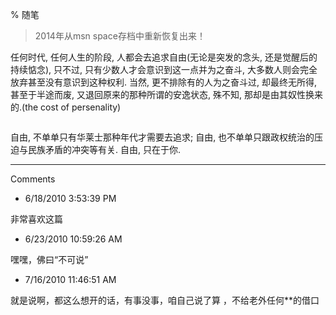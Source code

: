 % 随笔

> 2014年从msn space存档中重新恢复出来！

任何时代, 任何人生的阶段, 人都会去追求自由(无论是突发的念头, 还是觉醒后的持续惦念), 只不过, 只有少数人才会意识到这一点并为之奋斗, 大多数人则会完全放弃甚至没有意识到这种权利. 当然, 更不排除有的人为之奋斗过, 却最终无所得, 甚至于半途而废, 又退回原来的那种所谓的安逸状态, 殊不知, 那却是由其奴性换来的.(the cost of persenality)

<img src="http://image.17173.com/bbs/upload/2009/02/26/123560198498.jpg" alt=""/>

自由, 不单单只有华莱士那种年代才需要去追求; 自由, 也不单单只跟政权统治的压迫与民族矛盾的冲突等有关. 自由, 只在于你. 


----------------------------------------------

Comments

- 6/18/2010 3:53:39 PM

非常喜欢这篇

- 6/23/2010 10:59:26 AM

嘿嘿，佛曰“不可说”

- 7/16/2010 11:46:51 AM

就是说啊，都这么想开的话，有事没事，咱自己说了算 ，不给老外任何**的借口